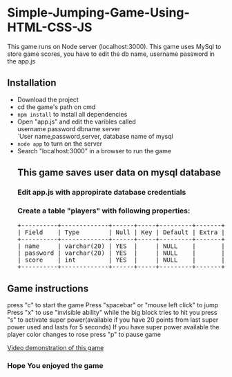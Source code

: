 # Simple-Jumping-Game-Using-HTML-CSS-JS
This game runs on Node server (localhost:3000).
This game uses MySql to store game scores, you have to edit the db name, username password in the app.js 

<h2>Installation</h2>
<ul>
<li>Download the project</li>
<li>cd the game's path on cmd</li>
<li><code>npm install</code> to install all dependencies</li>
<li>Open "app.js" and edit the varibles called <br>username password dbname server</br>`User name,password,server, database name of mysql</li>
<li><code>node app</code> to turn on the server</li>
<li>Search "localhost:3000" in a browser to run the game</li>

<h2> This game saves user data on mysql database</h2>
<h3>Edit app.js with appropirate database credentials</h3>
<h3>Create a table "players" with following properties:</h3>
<pre>
+----------+-------------+------+-----+---------+-------+
| Field    | Type        | Null | Key | Default | Extra |
+----------+-------------+------+-----+---------+-------+
| name     | varchar(20) | YES  |     | NULL    |       |
| password | varchar(20) | YES  |     | NULL    |       |
| score    | int         | YES  |     | NULL    |       |
+----------+-------------+------+-----+---------+-------+</pre>
</ul>
<h2>Game instructions</h2>
press "c" to start the game
Press "spacebar" or "mouse left click" to jump
Press "x" to use "invisible ability" while the big block tries to hit you
press "s" to activate super power(available if you have 20 points from last super power used and lasts for 5 seconds)
If you have super power available the player color changes to rose
press "p" to pause game

<a href="https://youtu.be/3UGwnw-BXYk">Video demonstration of this game</a>
<h3>Hope You enjoyed the game</h3>

